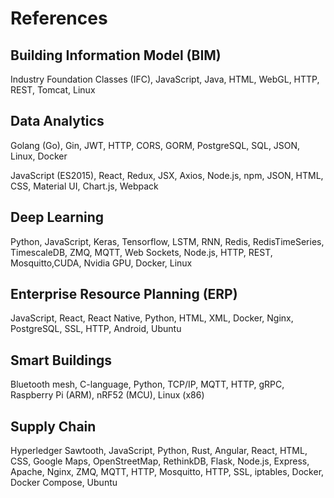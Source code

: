 # References

## Building Information Model (BIM)

Industry Foundation Classes (IFC), JavaScript, Java, HTML, WebGL, HTTP, REST, Tomcat, Linux

## Data Analytics

Golang (Go), Gin, JWT, HTTP, CORS, GORM, PostgreSQL, SQL, JSON, Linux, Docker

JavaScript (ES2015), React, Redux, JSX, Axios, Node.js, npm, JSON, HTML, CSS, Material UI, Chart.js, Webpack

## Deep Learning

Python, JavaScript, Keras, Tensorflow, LSTM, RNN, Redis, RedisTimeSeries, TimescaleDB, ZMQ, MQTT, Web Sockets, Node.js, HTTP, REST, Mosquitto,CUDA, Nvidia GPU, Docker, Linux

## Enterprise Resource Planning (ERP)

JavaScript, React, React Native, Python, HTML, XML, Docker, Nginx, PostgreSQL, SSL, HTTP, Android, Ubuntu

## Smart Buildings

Bluetooth mesh, C-language, Python, TCP/IP, MQTT, HTTP, gRPC, Raspberry Pi (ARM), nRF52 (MCU), Linux (x86)

## Supply Chain

Hyperledger Sawtooth, JavaScript, Python, Rust, Angular, React, HTML, CSS, Google Maps, OpenStreetMap, RethinkDB, Flask, Node.js, Express, Apache, Nginx, ZMQ, MQTT, HTTP, Mosquitto, HTTP, SSL, iptables, Docker, Docker Compose, Ubuntu
